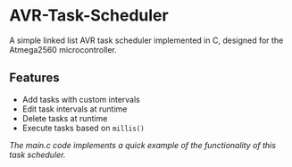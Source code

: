 # AVR-Task-Scheduler

A simple linked list AVR task scheduler implemented in C, designed for the Atmega2560 microcontroller.

## Features
- Add tasks with custom intervals
- Edit task intervals at runtime
- Delete tasks at runtime
- Execute tasks based on `millis()`

*The main.c code implements a quick example of the functionality of this task scheduler.*


